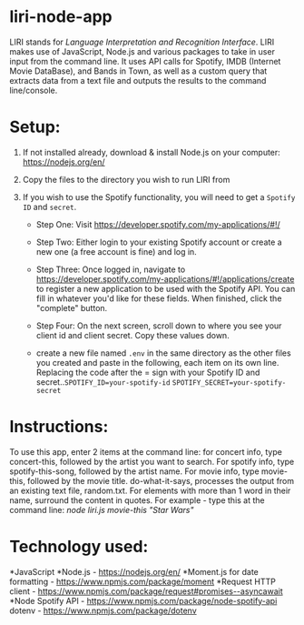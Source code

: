 # liri-node-app

LIRI stands for *Language Interpretation and Recognition Interface*.
LIRI makes use of JavaScript, Node.js and various packages to take in user input from the command line. It uses API calls for Spotify, IMDB (Internet Movie DataBase), and Bands in Town, as well as a custom query that extracts data from a text file and outputs the results to the command line/console.

# Setup:
1. If not installed already, download & install Node.js on your computer: https://nodejs.org/en/

2. Copy the files to the directory you wish to run LIRI from  
3. If you wish to use the Spotify functionality, you will need to get a `Spotify ID` and `secret`.

    * Step One: Visit <https://developer.spotify.com/my-applications/#!/>

    * Step Two: Either login to your existing Spotify account or create a new one (a free account is fine) and log in.

    * Step Three: Once logged in, navigate to <https://developer.spotify.com/my-applications/#!/applications/create> to register a new application to be used with the Spotify API. You can fill in whatever you'd like for these fields. When finished, click the "complete" button.

    * Step Four: On the next screen, scroll down to where you see your client id and client secret. Copy these values down.
    
    * create a new file named `.env` in the same directory as the other files you created and paste in the following, each item on its own line. Replacing the code after the = sign with your Spotify ID and secret..`SPOTIFY_ID=your-spotify-id`
`SPOTIFY_SECRET=your-spotify-secret`



# Instructions:
To use this app, enter 2 items at the command line: 
for concert info, type concert-this, followed by the artist you want to search.
For spotify info, type spotify-this-song, followed by the artist name. 
For movie info, type movie-this, followed by the movie title. 
do-what-it-says, processes the output from an existing text file, random.txt. 
For elements with more than 1 word in their name, surround the content in quotes.
For example - type this at the command line: *node liri.js movie-this "Star Wars"*

# Technology used:
*JavaScript
*Node.js - https://nodejs.org/en/
*Moment.js for date formatting - https://www.npmjs.com/package/moment
*Request HTTP client - https://www.npmjs.com/package/request#promises--asyncawait
*Node Spotify API - https://www.npmjs.com/package/node-spotify-api
dotenv - https://www.npmjs.com/package/dotenv